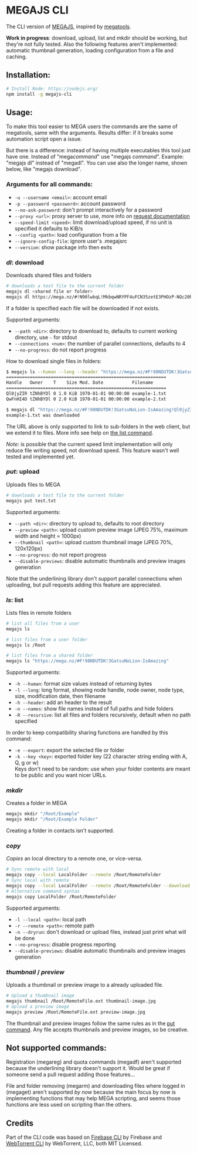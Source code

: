 # MEGAJS CLI

The CLI version of [MEGAJS](https://www.npmjs.com/package/megajs), inspired by [megatools](https://megatools.megous.com/man/megatools.html).

**Work in progress**: download, upload, list and mkdir should be working, but they're not fully tested. Also the following features aren't implemented: automatic thumbnail generation, loading configuration from a file and caching.

## Installation:

```bash
# Install Node: https://nodejs.org/
npm install -g megajs-cli
```

## Usage:

To make this tool easier to MEGA users the commands are the same of megatools, same with the arguments. Results differ: if it breaks some automation script open a issue.

But there is a difference: instead of having multiple executables this tool just have one. Instead of "mega*command*" use "megajs *command*". Example: "megajs dl" instead of "megadl". You can use also the longer name, shown below, like "megajs download".

### Arguments for all commands:

* `-u --username <email>`: account email
* `-p --password <password>`: account password
* `--no-ask-password`: don't prompt interactively for a password
* `--proxy <url>`: proxy server to use, more info on [request documentation](https://www.npmjs.com/package/request/#proxies)
* `--speed-limit <speed>`: limit download/upload speed, if no unit is specified it defaults to KiB/s 
* `--config <path>`: load configuration from a file
* `--ignore-config-file`: ignore user's .megajsrc
* `--version`: show package info then exits

### *dl*: download

Downloads shared files and folders

```bash
# downloads a test file to the current folder
megajs dl <shared file or folder>
megajs dl https://mega.nz/#!N90lwbqL!MkbqwNRYPF4uFCN35zetE3PHOzP-NQc20hasZxPg5k8
```

If a folder is specified each file will be downloaded if not exists.

Supported arguments:

* `--path <dir>`: directory to download to, defaults to current working directory, use `-` for stdout
* `--connections <num>`: the number of parallel connections, defaults to 4
* `--no-progress`: do not report progress

How to download single files in folders:

```bash
$ megajs ls --human --long --header "https://mega.nz/#F!98NDUTDK!3GatsuNoLion-IsAmazing"
=============================================================
Handle   Owner    T    Size Mod. Date           Filename
=============================================================
Ql0jyZIR tZNhBYDl 0 1.0 KiB 1970-01-01 00:00:00 example-1.txt
QwFnHI4D tZNhBYDl 0 2.0 KiB 1970-01-01 00:00:00 example-2.txt

$ megajs dl "https://mega.nz/#F!98NDUTDK!3GatsuNoLion-IsAmazing!Ql0jyZIR"
example-1.txt was downloaded
```

The URL above is only supported to link to sub-folders in the web client, but we extend it to files. More info see help on [the list command](#ls-list).

*Note:* is possible that the current speed limit implementation will only reduce file writing speed, not download speed. This feature wasn't well tested and implemented yet.

### *put*: upload

Uploads files to MEGA

```bash
# downloads a test file to the current folder
megajs put test.txt
```

Supported arguments:

* `--path <dir>`: directory to upload to, defaults to root directory
* `--preview <path>`: upload custom preview image (JPEG 75%, maximum width and height = 1000px)
* `--thumbnail <path>`: upload custom thumbnail image (JPEG 70%, 120x120px)
* `--no-progress`: do not report progress
* `--disable-previews`: disable automatic thumbnails and preview images generation

Note that the underlining library don't support parallel connections when uploading, but pull requests adding this feature are appreciated.

### *ls*: list

Lists files in remote folders

```bash
# list all files from a user
megajs ls

# list files from a user folder
megajs ls /Root

# list files from a shared folder
megajs ls "https://mega.nz/#F!98NDUTDK!3GatsuNoLion-IsAmazing"
```

Supported arguments:

* `-h --human`: format size values instead of returning bytes
* `-l --long`: long format, showing node handle, node owner, node type, size, modification date, then filename
* `-h --header`: add an header to the result
* `-n --names`: show file names instead of full paths and hide folders
* `-R --recursive`: list all files and folders recursively, default when no path specified

In order to keep compatibility sharing functions are handled by this command:

* `-e --export`: export the selected file or folder
* `-k --key <key>`: exported folder key (22 character string ending with A, Q, g or w)  
  Keys don't need to be random: use when your folder contents are meant to be public and you want nicer URLs.

### *mkdir*

Creates a folder in MEGA

```bash
megajs mkdir "/Root/Example"
megajs mkdir "/Root/Example Folder"
```

Creating a folder in contacts isn't supported.

### *copy*

*Copies* an local directory to a remote one, or vice-versa.

```bash
# Sync remote with local
megajs copy --local LocalFolder --remote /Root/RemoteFolder
# Sync local with remote
megajs copy --local LocalFolder --remote /Root/RemoteFolder --download
# Alternative command syntax
megajs copy LocalFolder /Root/RemoteFolder
```

Supported arguments:

* `-l --local <path>`: local path
* `-r --remote <path>`: remote path
* `-n --dryrun`: don't download or upload files, instead just print what will be done
* `--no-progress`: disable progress reporting
* `--disable-previews`: disable automatic thumbnails and preview images generation

### *thumbnail* / *preview*

Uploads a thumbnail or preview image to a already uploaded file.

```bash
# Upload a thumbnail image
megajs thumbnail /Root/RemoteFile.ext thumbnail-image.jpg
# Upload a preview image
megajs preview /Root/RemoteFile.ext preview-image.jpg
```

The thumbnail and preview images follow the same rules as in the [put command](#put-upload). Any file accepts thumbnails and preview images, so be creative.

## Not supported commands:

Registration (megareg) and quota commands (megadf) aren't supported because the underlining library doesn't support it. Would be great if someone send a pull request adding those features...

File and folder removing (megarm) and downloading files where logged in (megaget) aren't supported *by now* because the main focus by now is implementing functions that may help MEGA scripting, and seems those functions are less used on scripting than the others.

## Credits

Part of the CLI code was based on [Firebase CLI](https://github.com/firebase/firebase-tools) by Firebase and [WebTorrent CLI](https://github.com/feross/webtorrent-cli) by WebTorrent, LLC, both MIT Licensed.
